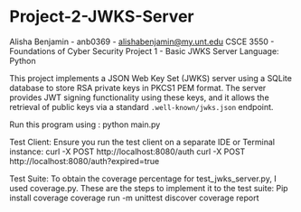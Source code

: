 # Project-2-JWKS-Server
Alisha Benjamin - anb0369 - alishabenjamin@my.unt.edu
CSCE 3550 - Foundations of Cyber Security
Project 1 - Basic JWKS Server
Language: Python

This project implements a JSON Web Key Set (JWKS) server using a SQLite database to store RSA private keys in PKCS1 PEM format. The server provides JWT signing functionality using these keys, and it allows the retrieval of public keys via a standard `.well-known/jwks.json` endpoint.

Run this program using :
python main.py

Test Client:
Ensure you run the test client on a separate IDE or Terminal instance:
curl -X POST http://localhost:8080/auth
curl -X POST http://localhost:8080/auth?expired=true

Test Suite: 
To obtain the coverage percentage for test_jwks_server.py, I used coverage.py. These are the steps to implement it to the test suite:
Pip install coverage
coverage run -m unittest discover
coverage report 




